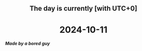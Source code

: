 <h2 align=center>The day is currently [with UTC+0]</h2>
<h1 align=center><!--TIME BEGIN-->2024-10-11<!--TIME END--></h1>
<h5>Made by a bored guy</h5>

